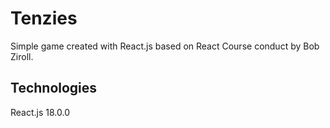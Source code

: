 # Tenzies
Simple game created with React.js based on React Course conduct by Bob Ziroll.

## Technologies
React.js 18.0.0
